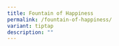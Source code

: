 ```yaml
---
title: Fountain of Happiness
permalink: /fountain-of-happiness/
variant: tiptap
description: ""
---
```

